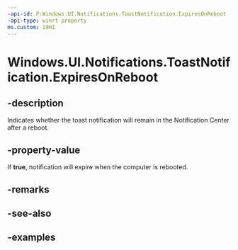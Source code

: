 ```yaml
---
-api-id: P:Windows.UI.Notifications.ToastNotification.ExpiresOnReboot
-api-type: winrt property
ms.custom: 19H1
---
```


<!-- Property syntax.
public bool ExpiresOnReboot { get;  set; }
-->

# Windows.UI.Notifications.ToastNotification.ExpiresOnReboot

## -description

Indicates whether the toast notification will remain in the Notification Center after a reboot.

## -property-value

If **true**, notification will expire when the computer is rebooted.

## -remarks
## -see-also

## -examples

